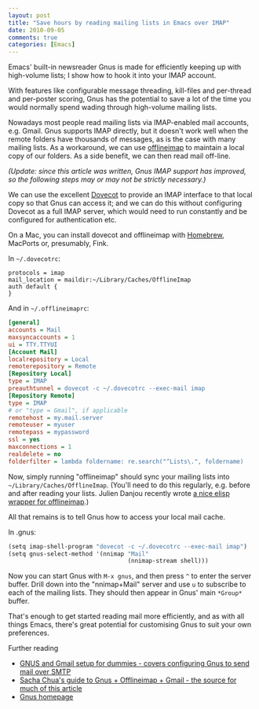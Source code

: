 ```yaml
---
layout: post
title: "Save hours by reading mailing lists in Emacs over IMAP"
date: 2010-09-05
comments: true
categories: [Emacs]
---
```


Emacs' built-in newsreader Gnus is made for efficiently keeping up
with high-volume lists; I show how to hook it into your IMAP account.

<!-- more -->

With features like configurable message threading, kill-files and
per-thread and per-poster scoring, Gnus has the potential to save a
lot of the time you would normally spend wading through high-volume
mailing lists.

Nowadays most people read mailing lists via IMAP-enabled mail
accounts, e.g. Gmail. Gnus supports IMAP directly, but it doesn't work
well when the remote folders have thousands of messages, as is the
case with many mailing lists. As a workaround, we can use [offlineimap](https://wiki.github.com/jgoerzen/offlineimap/)
to maintain a local copy of our folders. As a side benefit, we can
then read mail off-line.

*(Update: since this article was written, Gnus IMAP support has
 improved, so the following steps may or may not be strictly
 necessary.)*

We can use the excellent [Dovecot](https://www.dovecot.org/) to provide an IMAP interface to that
local copy so that Gnus can access it; and we can do this without
configuring Dovecot as a full IMAP server, which would need to run
constantly and be configured for authentication etc.

On a Mac, you can install dovecot and offlineimap with [Homebrew](https://github.com/mxcl/homebrew),
MacPorts or, presumably, Fink.

In `~/.dovecotrc`:

```
protocols = imap
mail_location = maildir:~/Library/Caches/OfflineImap
auth default {
}
```

And in `~/.offlineimaprc`:

```ini
[general]
accounts = Mail
maxsyncaccounts = 1
ui = TTY.TTYUI
[Account Mail]
localrepository = Local
remoterepository = Remote
[Repository Local]
type = IMAP
preauthtunnel = dovecot -c ~/.dovecotrc --exec-mail imap
[Repository Remote]
type = IMAP
# or "type = Gmail", if applicable
remotehost = my.mail.server
remoteuser = myuser
remotepass = mypassword
ssl = yes
maxconnections = 1
realdelete = no
folderfilter = lambda foldername: re.search("^Lists\.", foldername)
```

Now, simply running "offlineimap" should sync your mailing lists into
`~/Library/Caches/OfflineImap`. (You'll need to do this regularly,
e.g. before and after reading your lists. Julien Danjou recently wrote
[a nice elisp wrapper for offlineimap](https://julien.danjou.info/offlineimap-el.html).)

All that remains is to tell Gnus how to access your local mail cache.

In .gnus:

```scheme
(setq imap-shell-program "dovecot -c ~/.dovecotrc --exec-mail imap")
(setq gnus-select-method '(nnimap "Mail"
                                  (nnimap-stream shell)))
```

Now you can start Gnus with `M-x gnus`, and then press `^` to enter
the server buffer. Drill down into the "nnimap+Mail" server and use
`u` to subscribe to each of the mailing lists. They should then appear
in Gnus' main `*Group*` buffer.

That's enough to get started reading mail more efficiently, and as
with all things Emacs, there's great potential for customising Gnus to
suit your own preferences.

Further reading

- [GNUS and Gmail setup for dummies - covers configuring Gnus to send mail over SMTP](https://bc.tech.coop/blog/070813.html)
- [Sacha Chua's guide to Gnus + Offlineimap + Gmail - the source for much of this article](https://sachachua.com/blog/2008/05/geek-how-to-use-offlineimap-and-the-dovecot-mail-server-to-read-your-gmail-in-emacs-efficiently/)
- [Gnus homepage](https://www.gnus.org/)
